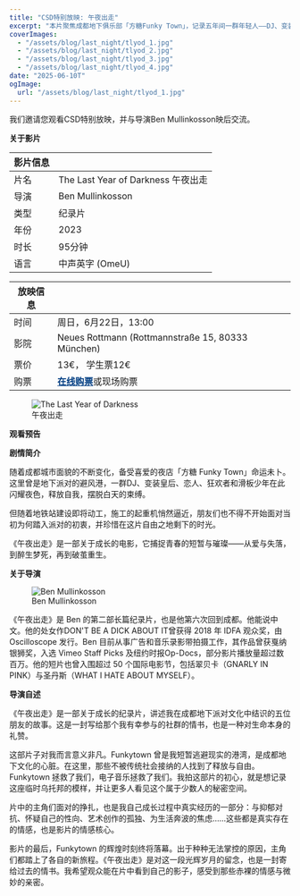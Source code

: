 ```yaml
---
title: "CSD特别放映: 午夜出走"
excerpt: "本片聚焦成都地下俱乐部「方糖Funky Town」，记录五年间一群年轻人——DJ、变装皇后、滑板少年、音乐人——在城市夜色中寻找自我、释放情绪、建立联系的真实故事。在迷幻灯光与电子音乐中，他们体验青春的张力，也直面城市变迁带来的文化冲击与空间压缩。"
coverImages:
  - "/assets/blog/last_night/tlyod_1.jpg"
  - "/assets/blog/last_night/tlyod_2.jpg"
  - "/assets/blog/last_night/tlyod_3.jpg"
  - "/assets/blog/last_night/tlyod_4.jpg"
date: "2025-06-10T"
ogImage:
  url: "/assets/blog/last_night/tlyod_1.jpg"
---
```


我们邀请您观看<span class="pride-month-rainbow">CSD</span>特别放映，并与导演Ben Mullinkosson映后交流。

**关于影片**

| 影片信息| |
|---|---|
| 片名| The Last Year of Darkness 午夜出走|
| 导演 | Ben Mullinkosson |
| 类型| 纪录片 |
| 年份 | 2023 |
| 时长| 95分钟 |
| 语言| 中声英字 (OmeU) |

| 放映信息 | |
|---|---|
| 时间 | 周日，6月22日，13:00 |
| 影院 | Neues Rottmann (Rottmannstraße 15, 80333 München) |
| 票价 | 13€， 学生票12€|
| 购票 | [<strong style="color: #003d82; text-decoration: underline;">在线购票</strong>](https://neuesrottmann.de/programm/film/the-last-year-of-darkness)或现场购票 |

<figure>
  <img src="/assets/blog/last_night/poster.jpg" alt="The Last Year of Darkness" />
  <figcaption>午夜出走</figcaption>
</figure>

**观看预告**

<div class="youtube-embed" data-video-id="NtGIKQHlRvU" data-title="The Last Year of Darkness - Official Trailer"></div>

**剧情简介**

随着成都城市面貌的不断变化，备受喜爱的夜店「方糖 Funky Town」命运未卜。这里曾是地下派对的避风港，一群DJ、变装皇后、恋人、狂欢者和滑板少年在此闪耀夜色，释放自我，摆脱白天的束缚。

但随着地铁站建设即将动工，施工的起重机悄然逼近，朋友们也不得不开始面对当初为何踏入派对的初衷，并珍惜在这片自由之地剩下的时光。

《午夜出走》是一部关于成长的电影，它捕捉青春的短暂与璀璨——从爱与失落，到醉生梦死，再到破茧重生。

**关于导演**

<figure>
  <img src="/assets/blog/last_night/BenMullinkosson.JPG" alt="Ben Mullinkosson" />
  <figcaption>Ben Mullinkosson</figcaption>
</figure>

《午夜出走》是 Ben 的第二部长篇纪录片，也是他第六次回到成都。他能说中文。他的处女作DON'T BE A DICK ABOUT IT曾获得 2018 年 IDFA 观众奖，由 Oscilloscope 发行。Ben 目前从事广告和音乐录影带拍摄工作，其作品曾获戛纳银狮奖，入选 Vimeo Staff Picks 及纽约时报Op-Docs，部分影片播放量超过数百万。他的短片也曾入围超过 50 个国际电影节，包括翠贝卡（GNARLY IN PINK）与圣丹斯（WHAT I HATE ABOUT MYSELF）。


**导演自述**

《午夜出走》是一部关于成长的纪录片，讲述我在成都地下派对文化中结识的五位朋友的故事。这是一封写给那个我有幸参与的社群的情书，也是一种对生命本身的礼赞。

这部片子对我而言意义非凡。Funkytown 曾是我短暂逃避现实的港湾，是成都地下文化的心脏。在这里，那些不被传统社会接纳的人找到了释放与自由。Funkytown 拯救了我们，电子音乐拯救了我们。我拍这部片的初心，就是想记录这座临时乌托邦的模样，并让更多人看见这个属于少数人的秘密空间。

片中的主角们面对的挣扎，也是我自己成长过程中真实经历的一部分：与抑郁对抗、怀疑自己的性向、艺术创作的孤独、为生活奔波的焦虑……这些都是真实存在的情感，也是影片的情感核心。

影片的最后，Funkytown 的辉煌时刻终将落幕。出于种种无法掌控的原因，主角们都踏上了各自的新旅程。《午夜出走》是对这一段光辉岁月的留念，也是一封寄给过去的情书。我希望观众能在片中看到自己的影子，感受到那些赤裸的情感与微妙的亲密。
         
